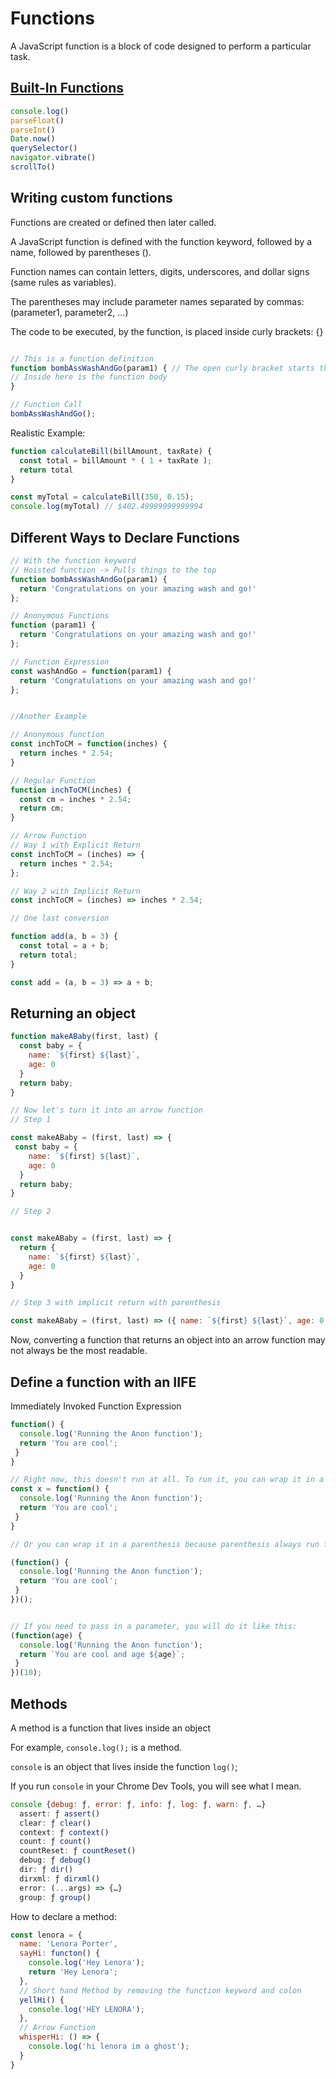 # Functions
A JavaScript function is a block of code designed to perform a particular task.

## [<ins>Built-In Functions</ins>](https://www.tutorialspoint.com/javascript/javascript_builtin_functions.htm)
```JavaScript
console.log()
parseFloat()
parseInt()
Date.now()
querySelector()
navigator.vibrate()
scrollTo()
```

## Writing custom functions

Functions are created or defined then later called.

A JavaScript function is defined with the function keyword, followed by a name, followed by parentheses ().

Function names can contain letters, digits, underscores, and dollar signs (same rules as variables).

The parentheses may include parameter names separated by commas:
(parameter1, parameter2, ...)

The code to be executed, by the function, is placed inside curly brackets: {}

```JavaScript

// This is a function definition
function bombAssWashAndGo(param1) { // The open curly bracket starts the function block
// Inside here is the function body
}

// Function Call
bombAssWashAndGo();
```

Realistic Example:

```JavaScript
function calculateBill(billAmount, taxRate) {
  const total = billAmount * ( 1 + taxRate );
  return total
}

const myTotal = calculateBill(350, 0.15); 
console.log(myTotal) // $402.49999999999994
```

## Different Ways to Declare Functions

```JavaScript
// With the function keyword
// Hoisted function -> Pulls things to the top
function bombAssWashAndGo(param1) {
  return 'Congratulations on your amazing wash and go!'
};

// Anonymous Functions
function (param1) {
  return 'Congratulations on your amazing wash and go!'
};

// Function Expression
const washAndGo = function(param1) {
  return 'Congratulations on your amazing wash and go!'
};


//Another Example

// Anonymous function
const inchToCM = function(inches) {
  return inches * 2.54;
}

// Regular Function
function inchToCM(inches) {
  const cm = inches * 2.54;
  return cm;
}

// Arrow Function
// Way 1 with Explicit Return
const inchToCM = (inches) => {
  return inches * 2.54;
};

// Way 2 with Implicit Return
const inchToCM = (inches) => inches * 2.54;

// One last conversion 

function add(a, b = 3) {
  const total = a + b;
  return total;
}

const add = (a, b = 3) => a + b;
```

## Returning an object

```JavaScript
function makeABaby(first, last) {
  const baby = {
    name: `${first} ${last}`,
    age: 0
  }
  return baby;
}

// Now let's turn it into an arrow function
// Step 1

const makeABaby = (first, last) => {
 const baby = {
    name: `${first} ${last}`,
    age: 0
  }
  return baby;
}

// Step 2


const makeABaby = (first, last) => {
  return {
    name: `${first} ${last}`,
    age: 0
  }
}

// Step 3 with implicit return with parenthesis

const makeABaby = (first, last) => ({ name: `${first} ${last}`, age: 0 });
```

Now, converting a function that returns an object into an arrow function may not always be the most readable. 


## Define a function with an IIFE
Immediately Invoked Function Expression

```JavaScript
function() {
  console.log('Running the Anon function');
  return 'You are cool';
 }
}

// Right now, this doesn't run at all. To run it, you can wrap it in a const like this:
const x = function() {
  console.log('Running the Anon function');
  return 'You are cool';
 }
}

// Or you can wrap it in a parenthesis because parenthesis always run first in JavaScript making it a IIFE. Right after, immediately run that function with ();

(function() {
  console.log('Running the Anon function');
  return 'You are cool';
 }
})();


// If you need to pass in a parameter, you will do it like this:
(function(age) {
  console.log('Running the Anon function');
  return `You are cool and age ${age}`;
 }
})(10);
```

## Methods
A method is a function that lives inside an object

For example, `console.log();` is a method.

`console` is an object that lives inside the function `log()`;

If you run `console` in your Chrome Dev Tools, you will see what I mean.

```JavaScript
console {debug: ƒ, error: ƒ, info: ƒ, log: ƒ, warn: ƒ, …}
  assert: ƒ assert()
  clear: ƒ clear()
  context: ƒ context()
  count: ƒ count()
  countReset: ƒ countReset()
  debug: ƒ debug()
  dir: ƒ dir()
  dirxml: ƒ dirxml()
  error: (...args) => {…}
  group: ƒ group()
```

How to declare a method:

```JavaScript
const lenora = { 
  name: 'Lenora Porter',
  sayHi: functon() {
    console.log('Hey Lenora');
    return 'Hey Lenora';
  },
  // Short hand Method by removing the function keyword and colon
  yellHi() {
    console.log('HEY LENORA');
  },
  // Arrow Function
  whisperHi: () => {
    console.log('hi lenora im a ghost');
  }
}
```
